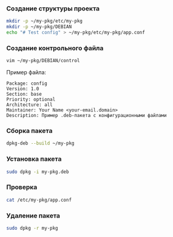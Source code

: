 ### Создание структуры проекта
```bash
mkdir -p ~/my-pkg/etc/my-pkg
mkdir -p ~/my-pkg/DEBIAN
echo "# Test config" > ~/my-pkg/etc/my-pkg/app.conf
```

### Создание контрольного файла
```bash
vim ~/my-pkg/DEBIAN/control
```
Пример файла:
```plaintext
Package: config
Version: 1.0
Section: base
Priority: optional
Architecture: all
Maintainer: Your Name <your-email.domain>
Description: Пример .deb-пакета с конфигурационными файлами
```

### Сборка пакета
```bash
dpkg-deb --build ~/my-pkg
```

### Установка пакета
```bash
sudo dpkg -i my-pkg.deb
```

### Проверка
```bash
cat /etc/my-pkg/app.conf
```

### Удаление пакета
```bash
sudo dpkg -r my-pkg
```